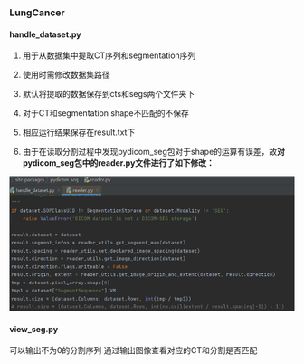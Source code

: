 ### LungCancer

#### handle_dataset.py 

1. 用于从数据集中提取CT序列和segmentation序列

2. 使用时需修改数据集路径

3. 默认将提取的数据保存到cts和segs两个文件夹下

4. 对于CT和segmentation shape不匹配的不保存

5. 相应运行结果保存在result.txt下

6. 由于在读取分割过程中发现pydicom_seg包对于shape的运算有误差，故**对pydicom_seg包中的reader.py文件进行了如下修改：**

 ![avatar](https://github.com/lin01109/LungCancer/blob/main/image-20210728200259165.png)

#### view_seg.py 

可以输出不为0的分割序列  通过输出图像查看对应的CT和分割是否匹配

